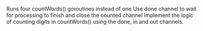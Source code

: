 Runs four countWords() goroutines instead of one
Use done channel to wait for processing to finish and close the counted channel
Implement the logic of counting digits in countWords() using the done, in and out channels.

